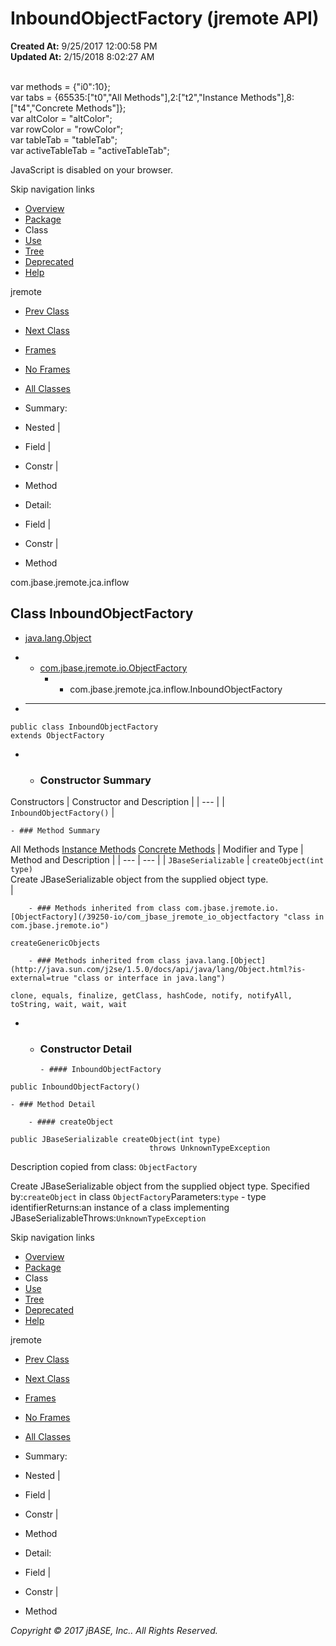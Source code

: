 # InboundObjectFactory (jremote   API)

**Created At:** 9/25/2017 12:00:58 PM  
**Updated At:** 2/15/2018 8:02:27 AM  

<!--<br>    try {<br>        if (location.href.indexOf('is-external=true') == -1) {<br>            parent.document.title="InboundObjectFactory (jremote   API)";<br>        }<br>    }<br>    catch(err) {<br>    }<br>//--><br>var methods = {"i0":10};<br>var tabs = {65535:["t0","All Methods"],2:["t2","Instance Methods"],8:["t4","Concrete Methods"]};<br>var altColor = "altColor";<br>var rowColor = "rowColor";<br>var tableTab = "tableTab";<br>var activeTableTab = "activeTableTab";
JavaScript is disabled on your browser.

Skip navigation links

- [Overview](../../../../../overview-summary.html)
- [Package](/39262-inflow/com_jbase_jremote_jca_inflow_package-summary)
- Class
- [Use](/39263-class-use/com_jbase_jremote_jca_inflow_class-use_InboundObjectFactory)
- [Tree](/39262-inflow/com_jbase_jremote_jca_inflow_package-tree)
- [Deprecated](../../../../../deprecated-list.html)
- [Help](../../../../../help-doc.html)


jremote <br>

- [Prev Class](/39262-inflow/com_jbase_jremote_jca_inflow_EndpointMBean "interface in com.jbase.jremote.jca.inflow")
- [Next Class](/39262-inflow/com_jbase_jremote_jca_inflow_InboundRequestHandler "class in com.jbase.jremote.jca.inflow")


- [Frames](../../../../../index.html?com/jbase/jremote/jca/inflow//39262-inflow/com_jbase_jremote_jca_inflow_InboundObjectFactory)
- [No Frames](/39262-inflow/com_jbase_jremote_jca_inflow_InboundObjectFactory)


- [All Classes](../../../../../allclasses-noframe.html)


<!--<br>  allClassesLink = document.getElementById("allclasses\_navbar\_top");<br>  if(window==top) {<br>    allClassesLink.style.display = "block";<br>  }<br>  else {<br>    allClassesLink.style.display = "none";<br>  }<br>  //-->

- Summary:
- Nested |
- Field |
- Constr |
- Method


- Detail:
- Field |
- Constr |
- Method

com.jbase.jremote.jca.inflow

## Class InboundObjectFactory

- [java.lang.Object](http://java.sun.com/j2se/1.5.0/docs/api/java/lang/Object.html?is-external=true "class or interface in java.lang")
- - [com.jbase.jremote.io.ObjectFactory](/39250-io/com_jbase_jremote_io_objectfactory "class in com.jbase.jremote.io")
    - - com.jbase.jremote.jca.inflow.InboundObjectFactory


- * * *


```
public class InboundObjectFactory
extends ObjectFactory
```

- - ### Constructor Summary


Constructors | Constructor and Description |
| --- |
| `InboundObjectFactory()`  |


    - ### Method Summary


All Methods [Instance Methods](javascript:show%282%29;) [Concrete Methods](javascript:show%288%29;) | Modifier and Type | Method and Description |
| --- | --- |
| `JBaseSerializable` | `createObject(int type)`<br>Create JBaseSerializable object from the supplied object type.<br> |


        - ### Methods inherited from class com.jbase.jremote.io.[ObjectFactory](/39250-io/com_jbase_jremote_io_objectfactory "class in com.jbase.jremote.io")
`createGenericObjects`


        - ### Methods inherited from class java.lang.[Object](http://java.sun.com/j2se/1.5.0/docs/api/java/lang/Object.html?is-external=true "class or interface in java.lang")
`clone, equals, finalize, getClass, hashCode, notify, notifyAll, toString, wait, wait, wait`

- - ### Constructor Detail

        - #### InboundObjectFactory

```
public InboundObjectFactory()
```


    - ### Method Detail

        - #### createObject

```
public JBaseSerializable createObject(int type)
                               throws UnknownTypeException
```

Description copied from class: `ObjectFactory`

Create JBaseSerializable object from the supplied object type.
Specified by:`createObject` in class `ObjectFactory`Parameters:`type` - type identifierReturns:an instance of a class implementing JBaseSerializableThrows:`UnknownTypeException`

Skip navigation links

- [Overview](../../../../../overview-summary.html)
- [Package](/39262-inflow/com_jbase_jremote_jca_inflow_package-summary)
- Class
- [Use](/39263-class-use/com_jbase_jremote_jca_inflow_class-use_InboundObjectFactory)
- [Tree](/39262-inflow/com_jbase_jremote_jca_inflow_package-tree)
- [Deprecated](../../../../../deprecated-list.html)
- [Help](../../../../../help-doc.html)


jremote <br>

- [Prev Class](/39262-inflow/com_jbase_jremote_jca_inflow_EndpointMBean "interface in com.jbase.jremote.jca.inflow")
- [Next Class](/39262-inflow/com_jbase_jremote_jca_inflow_InboundRequestHandler "class in com.jbase.jremote.jca.inflow")


- [Frames](../../../../../index.html?com/jbase/jremote/jca/inflow//39262-inflow/com_jbase_jremote_jca_inflow_InboundObjectFactory)
- [No Frames](/39262-inflow/com_jbase_jremote_jca_inflow_InboundObjectFactory)


- [All Classes](../../../../../allclasses-noframe.html)


<!--<br>  allClassesLink = document.getElementById("allclasses\_navbar\_bottom");<br>  if(window==top) {<br>    allClassesLink.style.display = "block";<br>  }<br>  else {<br>    allClassesLink.style.display = "none";<br>  }<br>  //-->

- Summary:
- Nested |
- Field |
- Constr |
- Method


- Detail:
- Field |
- Constr |
- Method

*Copyright © 2017 jBASE, Inc.. All Rights Reserved.*
